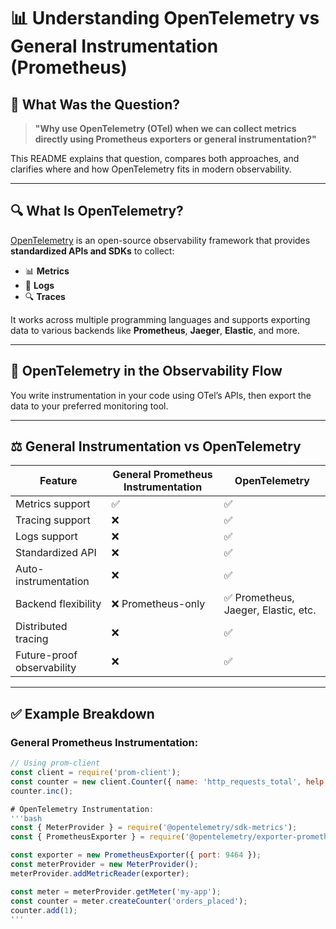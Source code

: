 # 📊 Understanding OpenTelemetry vs General Instrumentation (Prometheus)

## 🧠 What Was the Question?

> **"Why use OpenTelemetry (OTel) when we can collect metrics directly using Prometheus exporters or general instrumentation?"**

This README explains that question, compares both approaches, and clarifies where and how OpenTelemetry fits in modern observability.

---

## 🔍 What Is OpenTelemetry?

[OpenTelemetry](https://opentelemetry.io) is an open-source observability framework that provides **standardized APIs and SDKs** to collect:

- 📊 **Metrics**
- 📄 **Logs**
- 🔍 **Traces**

It works across multiple programming languages and supports exporting data to various backends like **Prometheus**, **Jaeger**, **Elastic**, and more.

---

## 🔄 OpenTelemetry in the Observability Flow


You write instrumentation in your code using OTel’s APIs, then export the data to your preferred monitoring tool.

---

## ⚖️ General Instrumentation vs OpenTelemetry

| Feature | General Prometheus Instrumentation | OpenTelemetry |
|--------|--------------------------|----------------|
| Metrics support | ✅ | ✅ |
| Tracing support | ❌ | ✅ |
| Logs support | ❌ | ✅ |
| Standardized API | ❌ | ✅ |
| Auto-instrumentation | ❌ | ✅ |
| Backend flexibility | ❌ Prometheus-only | ✅ Prometheus, Jaeger, Elastic, etc. |
| Distributed tracing | ❌ | ✅ |
| Future-proof observability | ❌ | ✅ |

---

## ✅ Example Breakdown

### General Prometheus Instrumentation:

```js
// Using prom-client
const client = require('prom-client');
const counter = new client.Counter({ name: 'http_requests_total', help: 'HTTP requests' });
counter.inc();

# OpenTelemetry Instrumentation:
'''bash
const { MeterProvider } = require('@opentelemetry/sdk-metrics');
const { PrometheusExporter } = require('@opentelemetry/exporter-prometheus');

const exporter = new PrometheusExporter({ port: 9464 });
const meterProvider = new MeterProvider();
meterProvider.addMetricReader(exporter);

const meter = meterProvider.getMeter('my-app');
const counter = meter.createCounter('orders_placed');
counter.add(1);
'''
